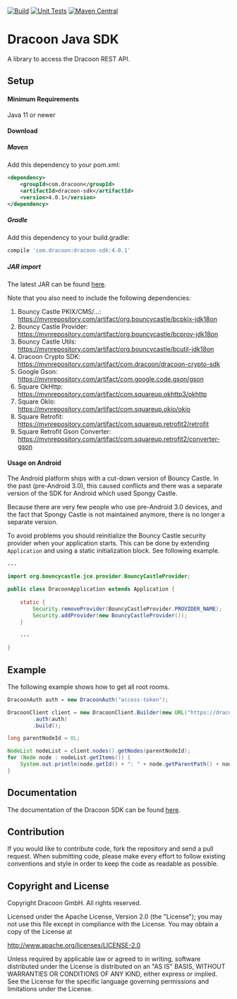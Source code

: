 [![Build](https://github.com/dracoon/dracoon-java-sdk/actions/workflows/build.yml/badge.svg)](https://github.com/dracoon/dracoon-java-sdk/actions/workflows/build.yml)
[![Unit Tests](https://github.com/dracoon/dracoon-java-sdk/actions/workflows/unit-tests.yml/badge.svg)](https://github.com/dracoon/dracoon-java-sdk/actions/workflows/unit-tests.yml)
[![Maven Central](https://maven-badges.herokuapp.com/maven-central/com.dracoon/dracoon-sdk/badge.svg)](https://maven-badges.herokuapp.com/maven-central/com.dracoon/dracoon-sdk)
# Dracoon Java SDK

A library to access the Dracoon REST API.

## Setup

#### Minimum Requirements

Java 11 or newer

#### Download

##### Maven

Add this dependency to your pom.xml:
```xml
<dependency>
    <groupId>com.dracoon</groupId>
    <artifactId>dracoon-sdk</artifactId>
    <version>4.0.1</version>
</dependency>
```

##### Gradle

Add this dependency to your build.gradle:
```groovy
compile 'com.dracoon:dracoon-sdk:4.0.1'
```

##### JAR import

The latest JAR can be found [here](https://github.com/dracoon/dracoon-java-sdk/releases).

Note that you also need to include the following dependencies:
1. Bouncy Castle PKIX/CMS/...: https://mvnrepository.com/artifact/org.bouncycastle/bcpkix-jdk18on
2. Bouncy Castle Provider: https://mvnrepository.com/artifact/org.bouncycastle/bcprov-jdk18on
3. Bouncy Castle Utils: https://mvnrepository.com/artifact/org.bouncycastle/bcutil-jdk18on
4. Dracoon Crypto SDK: https://mvnrepository.com/artifact/com.dracoon/dracoon-crypto-sdk
5. Google Gson: https://mvnrepository.com/artifact/com.google.code.gson/gson
6. Square OkHttp: https://mvnrepository.com/artifact/com.squareup.okhttp3/okhttp
7. Square OkIo: https://mvnrepository.com/artifact/com.squareup.okio/okio
8. Square Retrofit: https://mvnrepository.com/artifact/com.squareup.retrofit2/retrofit
9. Square Retrofit Gson Converter: https://mvnrepository.com/artifact/com.squareup.retrofit2/converter-gson

#### Usage on Android

The Android platform ships with a cut-down version of Bouncy Castle. In the past (pre-Android 3.0),
this caused conflicts and there was a separate version of the SDK for Android which used Spongy
Castle.

Because there are very few people who use pre-Android 3.0 devices, and the fact that Spongy Castle
is not maintained anymore, there is no longer a separate version.

To avoid problems you should reinitialize the Bouncy Castle security provider when your application
starts. This can be done by extending `Application` and using a static initialization block. See
following example.

```java
...

import org.bouncycastle.jce.provider.BouncyCastleProvider;

public class DracoonApplication extends Application {
    
    static {
        Security.removeProvider(BouncyCastleProvider.PROVIDER_NAME);
        Security.addProvider(new BouncyCastleProvider());
    }

    ...
    
}
```

## Example

The following example shows how to get all root rooms.

```java
DracoonAuth auth = new DracoonAuth("access-token");

DracoonClient client = new DracoonClient.Builder(new URL("https://dracoon.team"))
        .auth(auth)
        .build();

long parentNodeId = 0L;

NodeList nodeList = client.nodes().getNodes(parentNodeId);
for (Node node : nodeList.getItems()) {
    System.out.println(node.getId() + ": " + node.getParentPath() + node.getName());
}
```

## Documentation

The documentation of the Dracoon SDK can be found [here](doc/main.md).

## Contribution

If you would like to contribute code, fork the repository and send a pull request. When submitting
code, please make every effort to follow existing conventions and style in order to keep the code as
readable as possible.

## Copyright and License

Copyright Dracoon GmbH. All rights reserved.

Licensed under the Apache License, Version 2.0 (the "License"); you may not use this file except in
compliance with the License. You may obtain a copy of the License at

http://www.apache.org/licenses/LICENSE-2.0

Unless required by applicable law or agreed to in writing, software distributed under the License is
distributed on an "AS IS" BASIS, WITHOUT WARRANTIES OR CONDITIONS OF ANY KIND, either express or
implied. See the License for the specific language governing permissions and limitations under the
License.